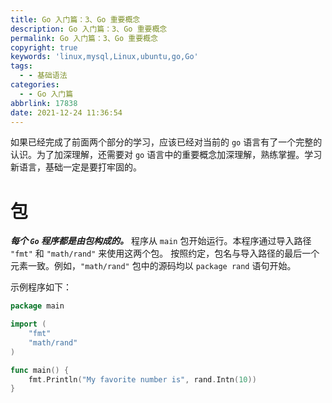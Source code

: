 ```yaml
---
title: Go 入门篇：3、Go 重要概念
description: Go 入门篇：3、Go 重要概念
permalink: Go 入门篇：3、Go 重要概念
copyright: true
keywords: 'linux,mysql,Linux,ubuntu,go,Go'
tags:
  - - 基础语法
categories:
  - - Go 入门篇
abbrlink: 17838
date: 2021-12-24 11:36:54
---
```


如果已经完成了前面两个部分的学习，应该已经对当前的 `go` 语言有了一个完整的认识。为了加深理解，还需要对 `go` 语言中的重要概念加深理解，熟练掌握。学习新语言，基础一定是要打牢固的。

# 包

***每个 `Go` 程序都是由包构成的。*** 程序从 `main` 包开始运行。本程序通过导入路径 `"fmt"` 和 `"math/rand"` 来使用这两个包。
按照约定，包名与导入路径的最后一个元素一致。例如，`"math/rand"` 包中的源码均以 `package rand` 语句开始。

示例程序如下：
```Go
package main

import (
	"fmt"
	"math/rand"
)

func main() {
	fmt.Println("My favorite number is", rand.Intn(10))
}
```